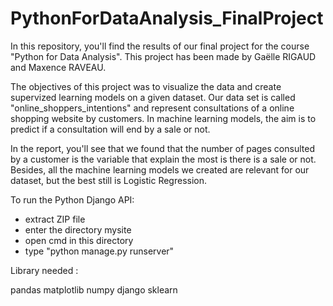 # PythonForDataAnalysis_FinalProject
In this repository, you'll find the results of our final project for the course "Python for Data Analysis". This project has been made by Gaëlle RIGAUD and Maxence RAVEAU.

The objectives of this project was to visualize the data and create supervized learning models on a given dataset. Our data set is called "online_shoppers_intentions" and represent consultations of a online shopping website by customers. In machine learning models, the aim is to predict if a consultation will end by a sale or not. 

In the report, you'll see that we found that the number of pages consulted by a customer is the variable that explain the most is there is a sale or not. Besides, all the machine learning models we created are relevant for our dataset, but the best still is Logistic Regression. 

To run the Python Django API: 
- extract ZIP file
- enter the directory mysite
- open cmd in  this directory
- type "python manage.py runserver"

Library needed :

pandas
matplotlib
numpy
django
sklearn
